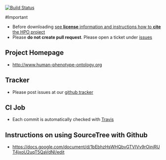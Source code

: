 [![Build Status](https://travis-ci.org/obophenotype/human-phenotype-ontology.svg?branch=master)](https://travis-ci.org/obophenotype/human-phenotype-ontology)



#Important

 * Before downloading [see **license** information and instructions how to **cite** the HPO project](http://human-phenotype-ontology.github.io/license.html)
 * Please **do not create pull request**. Please open a ticket under [issues](https://github.com/obophenotype/human-phenotype-ontology/issues)

## Project Homepage

 * http://www.human-phenotype-ontology.org

## Tracker

 * Please post issues at our [github tracker](https://github.com/obophenotype/human-phenotype-ontology/issues)

## CI Job

 * Each commit is automatically checked with [Travis](https://travis-ci.org/obophenotype/human-phenotype-ontology)

## Instructions on using SourceTree with Github
 
 * https://docs.google.com/document/d/1bEbhzHsWHQbvGTVIVv9rOinjRUT4jxoU2uqT5QaVdNI/edit



